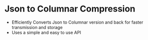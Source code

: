 
<div>

<h1>Json to Columnar Compression </h1> 

<ul>
<li>Efficiently Converts Json to Columnar version and back for faster transmission and storage </li>
<li>Uses a simple and easy to use API</li>
</ul>

</div>


